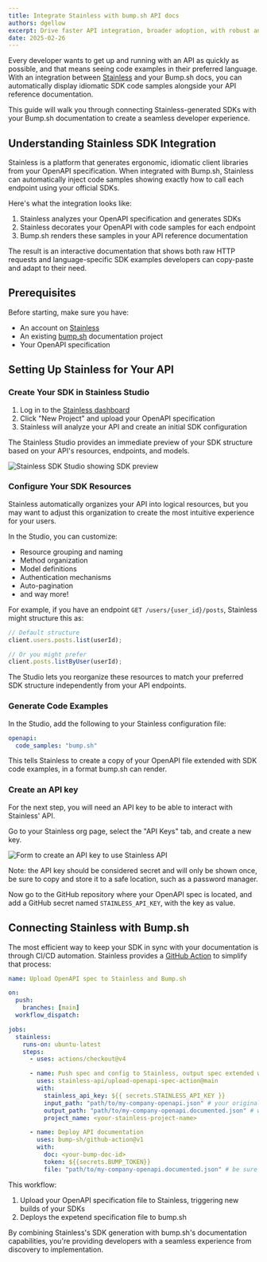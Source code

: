 ```yaml
---
title: Integrate Stainless with bump.sh API docs
authors: dgellow
excerpt: Drive faster API integration, broader adoption, with robust and polished SDKs
date: 2025-02-26
---
```


Every developer wants to get up and running with an API as quickly as possible, and that means seeing code examples in their preferred language. With an integration between [Stainless](https://www.stainless.com/) and your Bump.sh docs, you can automatically display idiomatic SDK code samples alongside your API reference documentation.

This guide will walk you through connecting Stainless-generated SDKs with your Bump.sh documentation to create a seamless developer experience.

## Understanding Stainless SDK Integration

Stainless is a platform that generates ergonomic, idiomatic client libraries from your OpenAPI
specification. When integrated with Bump.sh, Stainless can automatically inject code samples showing exactly how to call
each endpoint using your official SDKs.

Here's what the integration looks like:

1. Stainless analyzes your OpenAPI specification and generates SDKs
2. Stainless decorates your OpenAPI with code samples for each endpoint
3. Bump.sh renders these samples in your API reference documentation

The result is an interactive documentation that shows both raw HTTP requests and language-specific SDK examples developers can copy-paste and
adapt to their need.

## Prerequisites

Before starting, make sure you have:

- An account on [Stainless](https://app.stainless.com/)
- An existing [bump.sh](https://bump.sh/) documentation project
- Your OpenAPI specification

## Setting Up Stainless for Your API

### Create Your SDK in Stainless Studio

1. Log in to the [Stainless dashboard](https://app.stainless.com/)
2. Click "New Project" and upload your OpenAPI specification
3. Stainless will analyze your API and create an initial SDK configuration

The Stainless Studio provides an immediate preview of your SDK structure based on your API's resources, endpoints, and models.

![Stainless SDK Studio showing SDK preview](/images/guides/stainless-integration/studio-preview.png)

### Configure Your SDK Resources

Stainless automatically organizes your API into logical resources, but you may want to adjust this organization to create the most intuitive experience for your users.

In the Studio, you can customize:

- Resource grouping and naming
- Method organization
- Model definitions
- Authentication mechanisms
- Auto-pagination
- and way more!

For example, if you have an endpoint `GET /users/{user_id}/posts`, Stainless might structure this as:

```typescript
// Default structure
client.users.posts.list(userId);

// Or you might prefer
client.posts.listByUser(userId);
```

The Studio lets you reorganize these resources to match your preferred SDK structure independently from your API endpoints.

### Generate Code Examples

In the Studio, add the following to your Stainless configuration file:

```yaml
openapi:
  code_samples: "bump.sh"
```

This tells Stainless to create a copy of your OpenAPI file extended with SDK code examples, in a format bump.sh can render.

### Create an API key

For the next step, you will need an API key to be able to interact with Stainless' API.

Go to your Stainless org page, select the "API Keys" tab, and create a new key.

![Form to create an API key to use Stainless API](/images/guides/stainless-integration/create-api-key.png)

Note: the API key should be considered secret and will only be shown once, be sure to copy and store it to a safe location,
such as a password manager.

Now go to the GitHub repository where your OpenAPI spec is located, and add a GitHub secret named `STAINLESS_API_KEY`,
with the key as value.

## Connecting Stainless with Bump.sh

The most efficient way to keep your SDK in sync with your documentation is through CI/CD automation.
Stainless provides a
[GitHub Action](https://github.com/marketplace/actions/stainless-upload-openapi-specification) to simplify that process:

```yaml
name: Upload OpenAPI spec to Stainless and Bump.sh

on:
  push:
    branches: [main]
  workflow_dispatch:

jobs:
  stainless:
    runs-on: ubuntu-latest
    steps:
      - uses: actions/checkout@v4

      - name: Push spec and config to Stainless, output spec extended with code examples
        uses: stainless-api/upload-openapi-spec-action@main
        with:
          stainless_api_key: ${{ secrets.STAINLESS_API_KEY }}
          input_path: "path/to/my-company-openapi.json" # your original spec
          output_path: "path/to/my-company-openapi.documented.json" # will be the extended spec
          project_name: <your-stainless-project-name>

      - name: Deploy API documentation
        uses: bump-sh/github-action@v1
        with:
          doc: <your-bump-doc-id>
          token: ${{secrets.BUMP_TOKEN}}
          file: "path/to/my-company-openapi.documented.json" # be sure to point to the extended spec
```

This workflow:

1. Upload your OpenAPI specification file to Stainless, triggering new builds of your SDKs
2. Deploys the expetend specification file to bump.sh

By combining Stainless's SDK generation with bump.sh's documentation capabilities, you're providing developers with a seamless experience from discovery to implementation.
